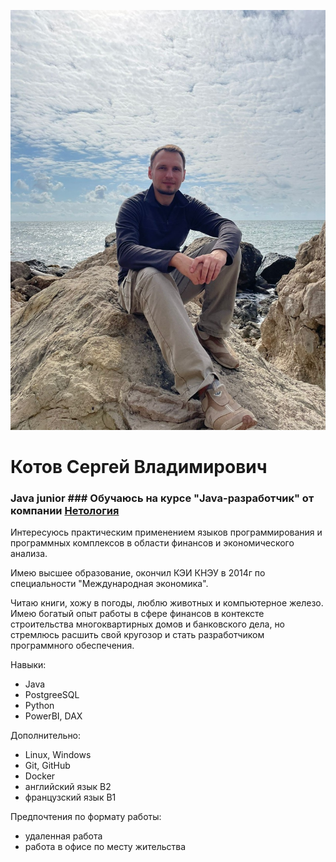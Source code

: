 ﻿![Photo](/img/Kotov.jpg "фото, Котов Сергей Владимирович")

#  Котов Сергей Владимирович #

### Java junior ### Обучаюсь на курсе "Java-разработчик" от компании [Нетология](https://netology.ru/ "Нетология") 
Интересуюсь практическим применением языков программирования и программных комплексов в области финансов и экономического анализа.

 Имею высшее образование, окончил КЭИ КНЭУ в 2014г 
по специальности "Международная экономика".

Читаю книги, хожу в погоды, люблю животных и компьютерное железо. Имею богатый опыт работы в сфере финансов в контексте строительства многоквартирных домов и банковского дела, но стремлюсь расшить свой кругозор и стать разработчиком программного обеспечения.

Навыки:

* Java 
* PostgreeSQL
* Python
* PowerBI, DAX

Дополнительно:

- Linux, Windows 
- Git, GitHub
- Docker
- английский язык B2
- французский язык B1

Предпочтения по формату работы:

- удаленная работа
- работа в офисе по месту жительства
